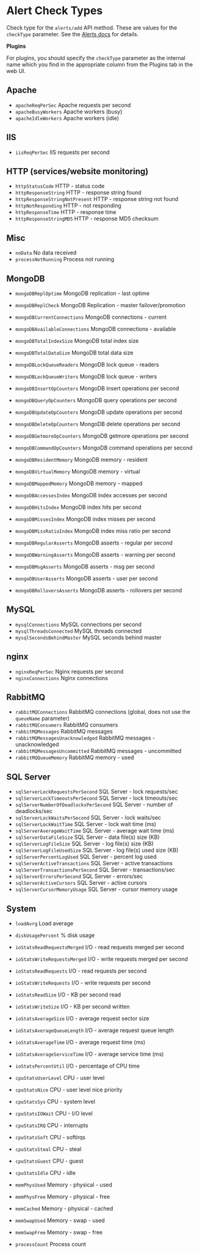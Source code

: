 Alert Check Types
===
Check type for the `alerts/add` API method. These are values for the `checkType` parameter. See the [Alerts docs](alerts.md#add) for details.

**Plugins**

For plugins, you should specify the `checkType` parameter as the internal name which you find in the appropriate column from the Plugins tab in the web UI.

Apache
---
* `apacheReqPerSec` Apache requests per second
* `apacheBusyWorkers` Apache workers (busy)
* `apacheIdleWorkers` Apache workers (idle)

IIS
---
* `iisReqPerSec` IIS requests per second

HTTP (services/website monitoring)
---
* `httpStatusCode` HTTP - status code
* `httpResponseString` HTTP - response string found
* `httpResponseStringNotPresent` HTTP - response string not found
* `httpNotResponding` HTTP - not responding
* `httpResponseTime` HTTP - response time
* `httpResponseStringMD5` HTTP - response MD5 checksum

Misc
---
* `noData` No data received
* `processNotRunning` Process not running

MongoDB
---
* `mongoDBReplOptime` MongoDB replication - last optime
* `mongoDBReplCheck` MongoDB Replication - master failover/promotion


* `mongoDBCurrentConnections` MongoDB connections - current
* `mongoDBAvailableConnections` MongoDB connections - available


* `mongoDBTotalIndexSize` MongoDB total index size
* `mongoDBTotalDataSize` MongoDB total data size


* `mongoDBLockQueueReaders` MongoDB lock queue - readers
* `mongoDBLockQueueWriters` MongoDB lock queue - writers


* `mongoDBInsertOpCounters` MongoDB insert operations per second
* `mongoDBQueryOpCounters` MongoDB query operations per second
* `mongoDBUpdateOpCounters` MongoDB update operations per second
* `mongoDBDeleteOpCounters` MongoDB delete operations per second
* `mongoDBGetmoreOpCounters` MongoDB getmore operations per second
* `mongoDBCommandOpCounters` MongoDB command operations per second


* `mongoDBResidentMemory` MongoDB memory - resident
* `mongoDBVirtualMemory` MongoDB memory - virtual
* `mongoDBMappedMemory` MongoDB memory - mapped


* `mongoDBAccessesIndex` MongoDB index accesses per second
* `mongoDBHitsIndex` MongoDB index hits per second
* `mongoDBMissesIndex` MongoDB index misses per second
* `mongoDBMissRatioIndex` MongoDB index miss ratio per second


* `mongoDBRegularAsserts` MongoDB asserts - regular per second
* `mongoDBWarningAsserts` MongoDB asserts - warning per second
* `mongoDBMsgAsserts` MongoDB asserts - msg per second
* `mongoDBUserAsserts` MongoDB asserts - user per second
* `mongoDBRolloversAsserts` MongoDB asserts - rollovers per second

MySQL
---
* `mysqlConnections` MySQL connections per second
* `mysqlThreadsConnected` MySQL threads connected
* `mysqlSecondsBehindMaster` MySQL seconds behind master

nginx
---
* `nginxReqPerSec` Nginx requests per second
* `nginxConnections` Nginx connections

RabbitMQ
---
* `rabbitMQConnections` RabbitMQ connections (global, does not use the `queueName` parameter)
* `rabbitMQConsumers` RabbitMQ consumers
* `rabbitMQMessages` RabbitMQ messages
* `rabbitMQMessagesUnacknowledged` RabbitMQ messages - unacknowledged
* `rabbitMQMessagesUncommitted` RabbitMQ messages - uncommitted
* `rabbitMQQueueMemory` RabbitMQ memory - used

SQL Server
---
* `sqlServerLockRequestsPerSecond` SQL Server - lock requests/sec
* `sqlServerLockTimeoutsPerSecond` SQL Server - lock timeouts/sec
* `sqlServerNumberOfDeadlocksPerSecond` SQL Server - number of deadlocks/sec
* `sqlServerLockWaitsPerSecond` SQL Server - lock waits/sec
* `sqlServerLockWaitTime` SQL Server - lock wait time (ms)
* `sqlServerAverageWaitTime` SQL Server - average wait time (ms)
* `sqlServerDataFileSize` SQL Server - data file(s) size (KB)
* `sqlServerLogFileSize` SQL Server - log file(s) size (KB)
* `sqlServerLogFileUsedSize` SQL Server - log file(s) used size (KB)
* `sqlServerPercentLogUsed` SQL Server - percent log used
* `sqlServerActiveTransactions` SQL Server - active transactions
* `sqlServerTransactionsPerSecond` SQL Server - transactions/sec
* `sqlServerErrorsPerSecond` SQL Server - errors/sec
* `sqlServerActiveCursors` SQL Server - active cursors
* `sqlServerCursorMemoryUsage` SQL Server - cursor memory usage

System
---
* `loadAvrg` Load average


* `diskUsagePercent` % disk usage


* `ioStatsReadRequestsMerged` I/O - read requests merged per second
* `ioStatsWriteRequestsMerged` I/O - write requests merged per second
* `ioStatsReadRequests` I/O - read requests per second
* `ioStatsWriteRequests` I/O - write requests per second
* `ioStatsReadSize` I/O - KB per second read
* `ioStatsWriteSize` I/O - KB per second written
* `ioStatsAverageSize` I/O - average request sector size
* `ioStatsAverageQueueLength` I/O - average request queue length
* `ioStatsAverageTime` I/O - average request time (ms)
* `ioStatsAverageServiceTime` I/O - average service time (ms)
* `ioStatsPercentUtil` I/O - percentage of CPU time


* `cpuStatsUserLevel` CPU - user level
* `cpuStatsNice` CPU - user level nice priority
* `cpuStatsSys` CPU - system level
* `cpuStatsIOWait` CPU - I/O level
* `cpuStatsIRQ` CPU - interrupts
* `cpuStatsSoft` CPU - softirqs
* `cpuStatsSteal` CPU - steal
* `cpuStatsGuest` CPU - guest
* `cpuStatsIdle` CPU - idle


* `memPhysUsed` Memory - physical - used
* `memPhysFree` Memory - physical - free
* `memCached` Memory - physical - cached
* `memSwapUsed` Memory - swap - used
* `memSwapFree` Memory - swap - free


* `processCount` Process count